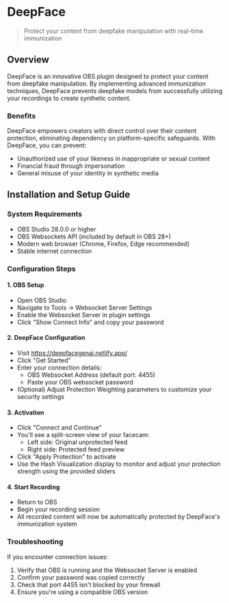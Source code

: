 # DeepFace

> Protect your content from deepfake manipulation with real-time immunization

## Overview
DeepFace is an innovative OBS plugin designed to protect your content from deepfake manipulation. By implementing advanced immunization techniques, DeepFace prevents deepfake models from successfully utilizing your recordings to create synthetic content.

### Benefits
DeepFace empowers creators with direct control over their content protection, eliminating dependency on platform-specific safeguards. With DeepFace, you can prevent:
- Unauthorized use of your likeness in inappropriate or sexual content
- Financial fraud through impersonation
- General misuse of your identity in synthetic media

## Installation and Setup Guide

### System Requirements
- OBS Studio 28.0.0 or higher
- OBS Websockets API (included by default in OBS 28+)
- Modern web browser (Chrome, Firefox, Edge recommended)
- Stable internet connection

### Configuration Steps

#### 1. OBS Setup
   - Open OBS Studio
   - Navigate to Tools → Websocket Server Settings
   - Enable the Websocket Server in plugin settings
   - Click "Show Connect Info" and copy your password

#### 2. DeepFace Configuration
   - Visit https://deepfacegenai.netlify.app/
   - Click "Get Started"
   - Enter your connection details:
     - OBS Websocket Address (default port: 4455)
     - Paste your OBS websocket password
   - (Optional) Adjust Protection Weighting parameters to customize your security settings

#### 3. Activation
   - Click "Connect and Continue"
   - You'll see a split-screen view of your facecam:
     - Left side: Original unprotected feed
     - Right side: Protected feed preview
   - Click "Apply Protection" to activate
   - Use the Hash Visualization display to monitor and adjust your protection strength using the provided sliders

#### 4. Start Recording
   - Return to OBS
   - Begin your recording session
   - All recorded content will now be automatically protected by DeepFace's immunization system

### Troubleshooting

If you encounter connection issues:
1. Verify that OBS is running and the Websocket Server is enabled
2. Confirm your password was copied correctly
3. Check that port 4455 isn't blocked by your firewall
4. Ensure you're using a compatible OBS version
